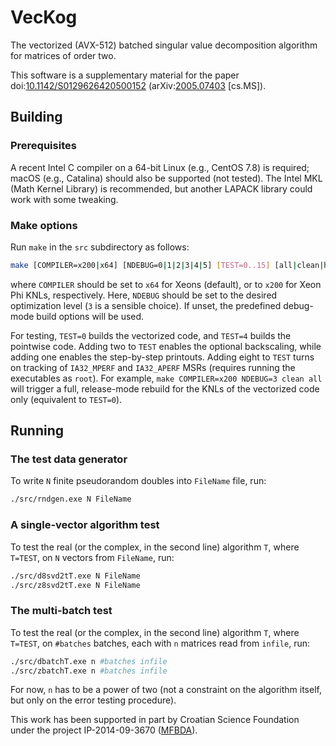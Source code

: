 # VecKog
The vectorized (AVX-512) batched singular value decomposition algorithm for matrices of order two.

This software is a supplementary material for the paper
doi:[10.1142/S0129626420500152](https://doi.org/10.1142/S0129626420500152 "Batched Computation of the Singular Value Decompositions of Order Two by the AVX-512 Vectorization")
(arXiv:[2005.07403](https://arxiv.org/abs/2005.07403 "Batched computation of the singular value decompositions of order two by the AVX-512 vectorization") \[cs.MS\]).

## Building

### Prerequisites

A recent Intel C compiler on a 64-bit Linux (e.g., CentOS 7.8) is required; macOS (e.g., Catalina) should also be supported (not tested).
The Intel MKL (Math Kernel Library) is recommended, but another LAPACK library could work with some tweaking.

### Make options

Run ``make`` in the ``src`` subdirectory as follows:
```bash
make [COMPILER=x200|x64] [NDEBUG=0|1|2|3|4|5] [TEST=0..15] [all|clean|help]
```
where ``COMPILER`` should be set to ``x64`` for Xeons (default), or to ``x200`` for Xeon Phi KNLs, respectively.
Here, ``NDEBUG`` should be set to the desired optimization level (``3`` is a sensible choice).
If unset, the predefined debug-mode build options will be used.

For testing, ``TEST=0`` builds the vectorized code, and ``TEST=4`` builds the pointwise code.
Adding two to ``TEST`` enables the optional backscaling, while adding one enables the step-by-step printouts.
Adding eight to ``TEST`` turns on tracking of ``IA32_MPERF`` and ``IA32_APERF`` MSRs (requires running the executables as `root`).
For example, ``make COMPILER=x200 NDEBUG=3 clean all`` will trigger a full, release-mode rebuild for the KNLs of the vectorized code only (equivalent to ``TEST=0``).

## Running

### The test data generator

To write ``N`` finite pseudorandom doubles into ``FileName`` file, run:
```bash
./src/rndgen.exe N FileName
```

### A single-vector algorithm test

To test the real (or the complex, in the second line) algorithm ``T``, where ``T=TEST``, on ``N`` vectors from ``FileName``, run:
```bash
./src/d8svd2tT.exe N FileName
./src/z8svd2tT.exe N FileName
```

### The multi-batch test

To test the real (or the complex, in the second line) algorithm ``T``, where ``T=TEST``, on ``#batches`` batches, each with ``n`` matrices read from ``infile``, run:
```bash
./src/dbatchT.exe n #batches infile
./src/zbatchT.exe n #batches infile
```
For now, ``n`` has to be a power of two (not a constraint on the algorithm itself, but only on the error testing procedure).

This work has been supported in part by Croatian Science Foundation under the project IP-2014-09-3670 ([MFBDA](https://web.math.pmf.unizg.hr/mfbda/)).
